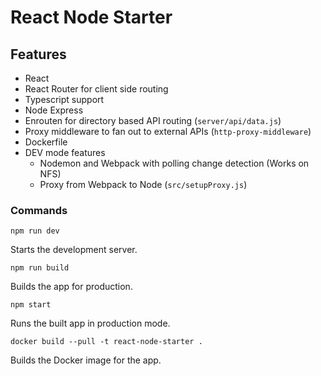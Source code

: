 # React Node Starter

## Features
- React
- React Router for client side routing  
- Typescript support
- Node Express
- Enrouten for directory based API routing (`server/api/data.js`)
- Proxy middleware to fan out to external APIs (`http-proxy-middleware`)
- Dockerfile
- DEV mode features
  - Nodemon and Webpack with polling change detection (Works on NFS)
  - Proxy from Webpack to Node (`src/setupProxy.js`)
    
### Commands

```shell
npm run dev
```
Starts the development server.

```shell
npm run build
```
Builds the app for production.

```shell
npm start
```
Runs the built app in production mode.

```shell
docker build --pull -t react-node-starter .
```
Builds the Docker image for the app.